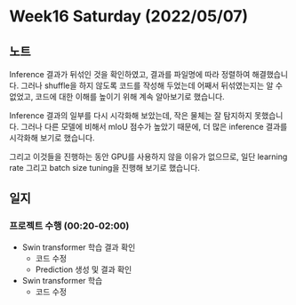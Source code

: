 # Week16 Saturday (2022/05/07)

## 노트

Inference 결과가 뒤섞인 것을 확인하였고, 결과를 파일명에 따라 정렬하여 해결했습니다. 그러나 shuffle을 하지 않도록 코드를 작성해 두었는데 어째서 뒤섞였는지는 알 수 없었고, 코드에 대한 이해를 높이기 위해 계속 알아보기로 했습니다.

Inference 결과의 일부를 다시 시각화해 보았는데, 작은 물체는 잘 탐지하지 못했습니다. 그러나 다른 모델에 비해서 mIoU 점수가 높았기 때문에, 더 많은 inference 결과를 시각화해 보기로 했습니다.

그리고 이것들을 진행하는 동안 GPU를 사용하지 않을 이유가 없으므로, 일단 learning rate 그리고 batch size tuning을 진행해 보기로 했습니다.

## 일지

### 프로젝트 수행 (00:20-02:00)

  * Swin transformer 학습 결과 확인
    * 코드 수정
    * Prediction 생성 및 결과 확인
  * Swin transformer 학습
    * 코드 수정
